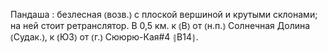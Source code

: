 ---
---

Пандаша
: безлесная ⦅возв.⦆ с плоской вершиной и крутыми склонами; на ней стоит ретранслятор. В 0,5 км. к ⦅В⦆ от ⦅н.п.⦆ Солнечная Долина ⦅Судак.⦆, к ⦅ЮЗ⦆ от ⦅г.⦆ Сююрю-Кая#4 ⦃В14⦄.
